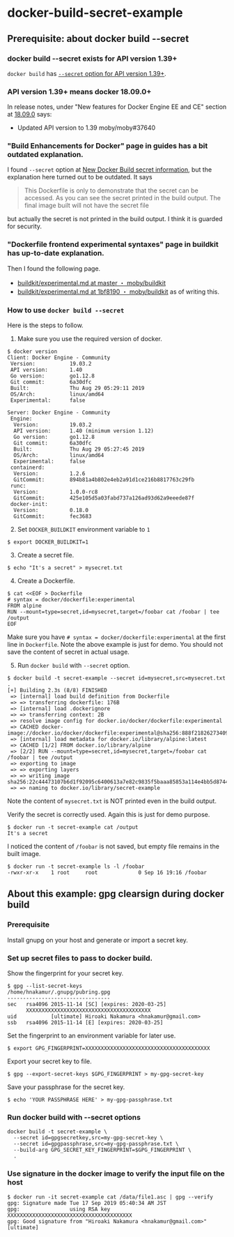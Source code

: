 docker-build-secret-example
===========================

## Prerequisite: about docker build --secret

### docker build --secret exists for API version 1.39+

`docker build` has [`--secret` option for API version 1.39+](https://docs.docker.com/engine/reference/commandline/build/#options).

### API version 1.39+ means docker 18.09.0+
In release notes, under "New features for Docker Engine EE and CE" section at [18.09.0](https://docs.docker.com/engine/release-notes/#18090) says:

 * Updated API version to 1.39 moby/moby#37640

### "Build Enhancements for Docker" page in guides has a bit outdated explanation.

I found `--secret` option at [New Docker Build secret information](https://docs.docker.com/develop/develop-images/build_enhancements/#new-docker-build-secret-information), but the explanation here turned out to be outdated.
It says

> This Dockerfile is only to demonstrate that the secret can be accessed. As you can see the secret printed in the build output. The final image built will not have the secret file

but actually the secret is not printed in the build output. I think it is guarded for security.

### "Dockerfile frontend experimental syntaxes" page in buildkit has up-to-date explanation.

Then I found the following page.

 * [buildkit/experimental.md at master ・ moby/buildkit](https://github.com/moby/buildkit/blob/master/frontend/dockerfile/docs/experimental.md)
 * [buildkit/experimental.md at 1bf8190 ・ moby/buildkit](https://github.com/moby/buildkit/blob/1bf81905fee37175099507fa82c372f6a490cacd/frontend/dockerfile/docs/experimental.md) as of writing this.

### How to use `docker build --secret`

Here is the steps to follow.

1. Make sure you use the required version of docker.

```
$ docker version
Client: Docker Engine - Community
 Version:           19.03.2
 API version:       1.40
 Go version:        go1.12.8
 Git commit:        6a30dfc
 Built:             Thu Aug 29 05:29:11 2019
 OS/Arch:           linux/amd64
 Experimental:      false

Server: Docker Engine - Community
 Engine:
  Version:          19.03.2
  API version:      1.40 (minimum version 1.12)
  Go version:       go1.12.8
  Git commit:       6a30dfc
  Built:            Thu Aug 29 05:27:45 2019
  OS/Arch:          linux/amd64
  Experimental:     false
 containerd:
  Version:          1.2.6
  GitCommit:        894b81a4b802e4eb2a91d1ce216b8817763c29fb
 runc:
  Version:          1.0.0-rc8
  GitCommit:        425e105d5a03fabd737a126ad93d62a9eeede87f
 docker-init:
  Version:          0.18.0
  GitCommit:        fec3683
```

 2. Set `DOCKER_BUILDKIT` environment variable to `1`

```
$ export DOCKER_BUILDKIT=1
```

 3. Create a secret file.

```
$ echo "It's a secret" > mysecret.txt
```

 4. Create a Dockerfile.

```
$ cat <<EOF > Dockerfile
# syntax = docker/dockerfile:experimental
FROM alpine
RUN --mount=type=secret,id=mysecret,target=/foobar cat /foobar | tee /output
EOF
```
Make sure you have `# syntax = docker/dockerfile:experimental` at the first line in `Dockerfile`.
Note the above example is just for demo. You should not save the content of secret in actual usage.


5. Run `docker build` with `--secret` option.

```
$ docker build -t secret-example --secret id=mysecret,src=mysecret.txt .
[+] Building 2.3s (8/8) FINISHED
 => [internal] load build definition from Dockerfile
 => => transferring dockerfile: 176B
 => [internal] load .dockerignore
 => => transferring context: 2B
 => resolve image config for docker.io/docker/dockerfile:experimental
 => CACHED docker-image://docker.io/docker/dockerfile:experimental@sha256:888f21826273409b5ef5ff9ceb90c64a8f8ec7760da30d1ffbe6c3e2d323a7bd
 => [internal] load metadata for docker.io/library/alpine:latest
 => CACHED [1/2] FROM docker.io/library/alpine
 => [2/2] RUN --mount=type=secret,id=mysecret,target=/foobar cat /foobar | tee /output
 => exporting to image
 => => exporting layers
 => => writing image sha256:22c44473107b6d1f92095c6400613a7e82c9835f5baaa85853a114e4bb5d8744
 => => naming to docker.io/library/secret-example
```

Note the content of `mysecret.txt` is NOT printed even in the build output.

Verify the secret is correctly used. Again this is just for demo purpose.

```
$ docker run -t secret-example cat /output
It's a secret
```

I noticed the content of `/foobar` is not saved, but empty file remains in the built image.

```
$ docker run -t secret-example ls -l /foobar
-rwxr-xr-x    1 root     root             0 Sep 16 19:16 /foobar
```

## About this example: gpg clearsign during docker build

### Prerequisite

Install gnupg on your host and generate or import a secret key.


### Set up secret files to pass to docker build.

Show the fingerprint for your secret key.

```
$ gpg --list-secret-keys
/home/hnakamur/.gnupg/pubring.gpg
---------------------------------
sec   rsa4096 2015-11-14 [SC] [expires: 2020-03-25]
      XXXXXXXXXXXXXXXXXXXXXXXXXXXXXXXXXXXXXXXX
uid           [ultimate] Hiroaki Nakamura <hnakamur@gmail.com>
ssb   rsa4096 2015-11-14 [E] [expires: 2020-03-25]
```

Set the fingerprint to an environment variable for later use.

```
$ export GPG_FINGERPRINT=XXXXXXXXXXXXXXXXXXXXXXXXXXXXXXXXXXXXXXXX
```

Export your secret key to file.

```
$ gpg --export-secret-keys $GPG_FINGERPRINT > my-gpg-secret-key
```

Save your passphrase for the secret key.

```
$ echo 'YOUR PASSPHRASE HERE' > my-gpg-passphrase.txt
```

### Run docker build with --secret options

```
docker build -t secret-example \
  --secret id=gpgsecretkey,src=my-gpg-secret-key \
  --secret id=gpgpassphrase,src=my-gpg-passphrase.txt \
  --build-arg GPG_SECRET_KEY_FINGERPRINT=$GPG_FINGERPRINT \
  .
```

### Use signature in the docker image to verify the input file on the host

```
$ docker run -it secret-example cat /data/file1.asc | gpg --verify
gpg: Signature made Tue 17 Sep 2019 05:40:34 AM JST
gpg:                using RSA key XXXXXXXXXXXXXXXXXXXXXXXXXXXXXXXXXXXXXXXX
gpg: Good signature from "Hiroaki Nakamura <hnakamur@gmail.com>" [ultimate]
```
